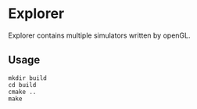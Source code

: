 # Explorer

Explorer contains multiple simulators written by openGL.

## Usage
```
mkdir build
cd build
cmake ..
make
```

